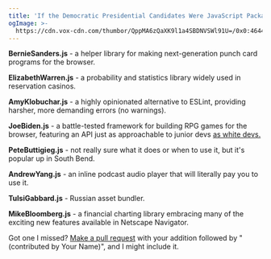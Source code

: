 ```yaml
---
title: 'If the Democratic Presidential Candidates Were JavaScript Packages'
ogImage: >-
  https://cdn.vox-cdn.com/thumbor/QppMA6zQaXK9l1a4SBDNVSWl91U=/0x0:4644x3096/2820x1586/filters:focal(1399x973:2141x1715):format(webp)/cdn.vox-cdn.com/uploads/chorus_image/image/66103952/AP_20015078494132__1_.0.jpg
---
```


**BernieSanders.js** - a helper library for making next-generation punch card programs for the browser.

**ElizabethWarren.js** - a probability and statistics library widely used in reservation casinos.

**AmyKlobuchar.js** - a highly opinionated alternative to ESLint, providing harsher, more demanding errors (no warnings).

**JoeBiden.js** - a battle-tested framework for building RPG games for the browser, featuring an API just as approachable to junior devs [as white devs.](https://t.co/ReXr7Njg53?amp=1)

**PeteButtigieg.js** - not really sure what it does or when to use it, but it's popular up in South Bend.

**AndrewYang.js** - an inline podcast audio player that will literally pay you to use it.

**TulsiGabbard.js** - Russian asset bundler.

**MikeBloomberg.js** - a financial charting library embracing many of the exciting new features available in Netscape Navigator.

Got one I missed? [Make a pull request](https://github.com/alexmacarthur/macarthur-me/blob/master/src/posts/2020-01-19-if-democratic-candidates-were-javascript-packages.md) with your addition followed by "(contributed by Your Name)", and I might include it.
